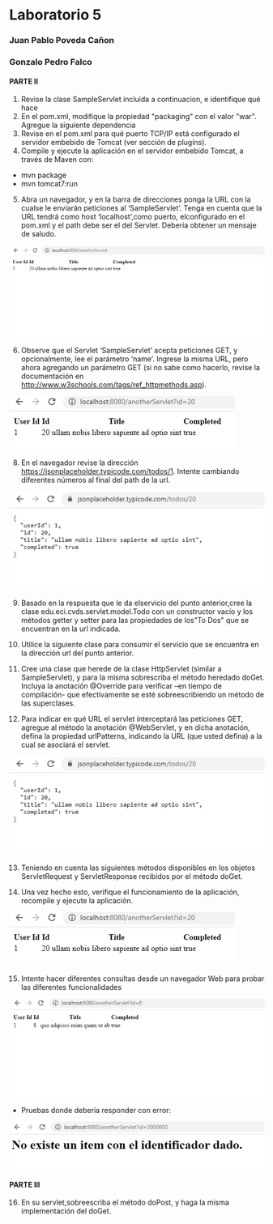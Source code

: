 # Laboratorio 5
### Juan Pablo Poveda Cañon
### Gonzalo Pedro Falco

#### PARTE II
1. Revise la clase SampleServlet incluida a continuacion, e identifique qué hace
2. En el pom.xml, modifique la propiedad "packaging" con el valor "war". Agregue la siguiente dependencia
3. Revise en el pom.xml para qué puerto TCP/IP está configurado el servidor embebido de Tomcat (ver sección de plugins).
4. Compile y ejecute la aplicación en el servidor embebido Tomcat, a través de Maven con:
 * mvn package
 * mvn tomcat7:run
5. Abra un navegador, y en la barra de direcciones ponga la URL con la cualse le enviarán peticiones al ‘SampleServlet’. Tenga en cuenta que la URL tendrá
como host ‘localhost’,como puerto, elconfigurado en el pom.xml y el path debe ser el del Servlet. Debería obtener un mensaje de saludo.

![imagen 1](https://github.com/gonzafalco7/Laboratorio5/blob/main/post%20diferencia.png)

6. Observe que el Servlet ‘SampleServlet’ acepta peticiones GET, y opcionalmente, lee el parámetro ‘name’. Ingrese la misma URL, pero ahora agregando
un parámetro GET (si no sabe como hacerlo, revise la documentación en http://www.w3schools.com/tags/ref_httpmethods.asp).

![imagen 1](https://github.com/gonzafalco7/Laboratorio5/blob/main/servlet_funcionando_bien.png)

8. En el navegador revise la dirección https://jsonplaceholder.typicode.com/todos/1. Intente cambiando diferentes números al final del path de la url.

![imagen 8](https://github.com/gonzafalco7/Laboratorio5/blob/main/imagen%206.png)

9. Basado en la respuesta que le da elservicio del punto anterior,cree la clase edu.eci.cvds.servlet.model.Todo con un constructor vacío y
los métodos getter y setter para las propiedades de los"To Dos" que se encuentran en la url indicada.

10. Utilice la siguiente clase para consumir el servicio que se encuentra en la dirección url del punto anterior.
11. Cree una clase que herede de la clase HttpServlet (similar a SampleServlet), y para la misma sobrescriba el método heredado doGet. Incluya la anotación @Override para verificar –en tiempo de compilación- que efectivamente se esté sobreescribiendo un método de las superclases.
12. Para indicar en qué URL el servlet interceptará las peticiones GET, agregue al método la anotación @WebServlet, y en dicha anotación, defina la propiedad urlPatterns, indicando la URL (que usted defina) a la cual se asociará el servlet.

![imagen 12](https://github.com/gonzafalco7/Laboratorio5/blob/main/imagen%206.png)

13. Teniendo en cuenta las siguientes métodos disponibles en los objetos ServletRequest y ServletResponse recibidos por el método doGet.

14. Una vez hecho esto, verifique el funcionamiento de la aplicación, recompile y ejecute la aplicación.

![imagen 14](https://github.com/gonzafalco7/Laboratorio5/blob/main/servlet_funcionando_bien.png)

15. Intente hacer diferentes consultas desde un navegador Web para probar las diferentes funcionalidades

![imagen 15](https://github.com/gonzafalco7/Laboratorio5/blob/main/Screenshot%202023-03-17%20145929.png)

* Pruebas donde debería responder con error:

![imagen 15](https://github.com/gonzafalco7/Laboratorio5/blob/main/filenotfound.png)

#### PARTE III

16. En su servlet,sobreescriba el método doPost, y haga la misma implementación del doGet.

